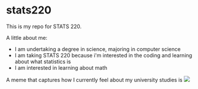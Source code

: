 # stats220

This is my repo for STATS 220. 

A little about me:

- I am undertaking a degree in science, majoring in computer science
- I am taking STATS 220 because i'm interested in the coding and learning about what statistics is
- I am interested in learning about math

A meme that captures how I currently feel about my university studies is ![](https://c.tenor.com/3nFi.gif)
